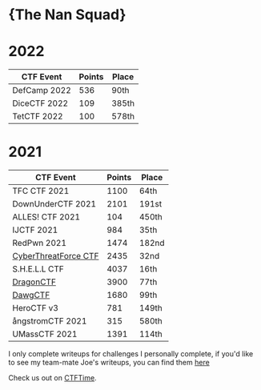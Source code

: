 # **{The Nan Squad}**

# 2022

| CTF Event                                                   | Points | Place |
|------------------                                           |--------|-------|
| DefCamp 2022                                                | 536    | 90th  |
| DiceCTF 2022                                                | 109    | 385th |
| TetCTF 2022                                                 | 100    | 578th |


# 2021

| CTF Event                                                   | Points | Place |
|------------------                                           |--------|-------|
| TFC CTF 2021                                                | 1100   | 64th  |
| DownUnderCTF 2021                                           | 2101   | 191st |
| ALLES! CTF 2021                                             | 104    | 450th |
| IJCTF 2021                                                  | 984    | 35th  |
| RedPwn 2021                                                 | 1474   | 182nd |
| [CyberThreatForce CTF](CyberThreatForceCTF/README.md)       | 2435   | 32nd  |
| S.H.E.L.L CTF                                               | 4037   | 16th  |
| [DragonCTF](DragonCTF/README.md)                            | 3900   | 77th  |
| [DawgCTF](DawgCTF/README.md)                                | 1680   | 99th  |
| HeroCTF v3                                                  | 781    | 149th |
| ångstromCTF 2021                                            | 315    | 580th |
| UMassCTF 2021                                               | 1391   | 114th |


I only complete writeups for challenges I personally complete, if you'd like to see my team-mate Joe's writeups, you can find them [here](https://github.com/JoeBentley63/ctf-writeups)

Check us out on [CTFTime](http://ctftime.org/team/150063).

